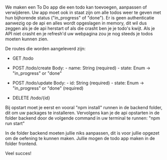 We maken een To Do app die een todo kan toevoegen, aanpassen of verwijderen.
Uw app moet ook in staat zijn om alle todos weer te geven met hun bijhorende status ("in_progress" of "done").
Er is geen authenticatie aanwezig op de api en alles wordt opgeslagen in memory, dit wil dus zeggen als je de api herstart of als die crasht ben je je todo's kwijt.
Als je API niet crasht en je refresh'd uw webpagina zou je nog steeds je todos moeten kunnen zien.

De routes die worden aangeleverd zijn:

- GET /todo
- POST /todo/create
  Body: - name: String (required) - state: Enum -> "in_progress" or "done"
- POST /todo/update
  Body: - id: String (required) - state: Enum -> "in_progress" or "done" (required)

- DELETE /todo/{id}

Bij opstart moet je eerst en vooral "npm install" runnen in de backend folder, dit om uw packages te installeren.
Vervolgens kan je de api opstarten in de folder backend door de volgende command in uw terminal te runnen: "npm run start"

In de folder backend moeten jullie niks aanpassen, dit is voor jullie opgezet om de oefening te kunnen maken. Jullie mogen de todo app maken in de folder frontend.

Veel succes!

